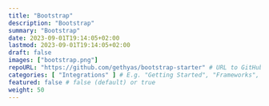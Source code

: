```yaml
---
title: "Bootstrap"
description: "Bootstrap"
summary: "Bootstrap"
date: 2023-09-01T19:14:05+02:00
lastmod: 2023-09-01T19:14:05+02:00
draft: false
images: ["bootstrap.png"]
repoURL: "https://github.com/gethyas/bootstrap-starter" # URL to GitHub repository
categories: [ "Integrations" ] # E.g. "Getting Started", "Frameworks", "Integrations", or "Templates"
featured: false # false (default) or true
weight: 50
---
```

